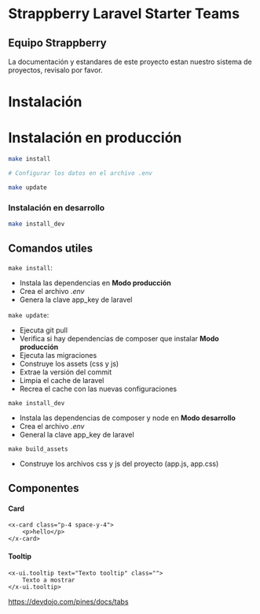 # Strappberry Laravel Starter Teams

## Equipo Strappberry

La documentación y estandares de este proyecto estan nuestro sistema de proyectos, revisalo por favor.

# Instalación

# Instalación en producción

```bash
make install

# Configurar los datos en el archivo .env

make update
```

### Instalación en desarrollo

```bash
make install_dev
```

## Comandos utiles

`make install`: 
- Instala las dependencias en **Modo producción**
- Crea el archivo _.env_
- Genera la clave app_key de laravel

`make update`:
- Ejecuta git pull
- Verifica si hay dependencias de composer que instalar **Modo producción**
- Ejecuta las migraciones
- Construye los assets (css y js)
- Extrae la versión del commit
- Limpia el cache de laravel
- Recrea el cache con las nuevas configuraciones

`make install_dev`
- Instala las dependencias de composer y node en **Modo desarrollo**
- Crea el archivo _.env_
- General la clave app_key de laravel

`make build_assets`
- Construye los archivos css y js del proyecto (app.js, app.css)

## Componentes

#### Card
```blade
<x-card class="p-4 space-y-4">
    <p>hello</p>
</x-card>
```

#### Tooltip

```blade
<x-ui.tooltip text="Texto tooltip" class="">
    Texto a mostrar
</x-ui.tooltip>
```


https://devdojo.com/pines/docs/tabs
